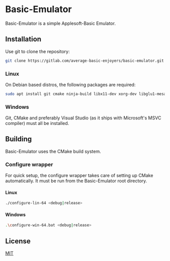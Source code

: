 # Basic-Emulator

Basic-Emulator is a simple Applesoft-Basic Emulator.

## Installation

Use git to clone the repository:

```bash
git clone https://gitlab.com/average-basic-enjoyers/basic-emulator.git
```

### Linux

On Debian based distros, the following packages are required:

```bash
sudo apt install git cmake ninja-build libx11-dev xorg-dev libglu1-mesa-dev
```

### Windows

Git, CMake and preferably Visual Studio (as it ships with Microsoft's MSVC compiler) must all be installed.

## Building

Basic-Emulator uses the CMake build system.

### Configure wrapper

For quick setup, the configure wrapper takes care of setting up CMake automatically. It must be run from the Basic-Emulator root directory.

#### Linux

```bash
./configure-lin-64 <debug|release>
```

#### Windows

```bash
.\configure-win-64.bat <debug|release>
```

## License
[MIT](https://choosealicense.com/licenses/mit/)